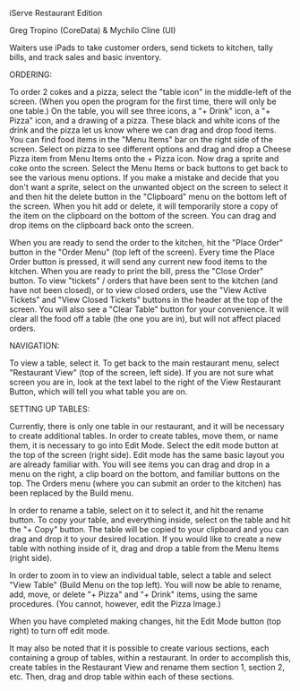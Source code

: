 iServe Restaurant Edition

Greg Tropino (CoreData) & Mychilo Cline (UI)

Waiters use iPads to take customer orders, send tickets to kitchen, tally bills, and track sales and basic inventory.

ORDERING:

To order 2 cokes and a pizza, select the "table icon" in the middle-left of the screen.  (When you open the program for the first time, there will only be one table.)  On the table, you will see three icons, a "+ Drink" icon, a "+ Pizza" icon, and a drawing of a pizza.  These black and white icons of the drink and the pizza let us know where we can drag and drop food items.  You can find food items in the "Menu Items" bar on the right side of the screen.  Select on pizza to see different options and drag and drop a Cheese Pizza item from Menu Items onto the + Pizza icon.  Now drag a sprite and coke onto the screen.  Select the Menu Items or back buttons to get back to see the various menu options.    If you make a mistake and decide that you don't want a sprite, select on the unwanted object on the screen to select it and then hit the delete button in the "Clipboard" menu on the bottom left of the screen.  When you hit add or delete, it will temporarily store a copy of the item on the clipboard on the bottom of the screen.  You can drag and drop items on the clipboard back onto the screen.  

When you are ready to send the order to the kitchen, hit the "Place Order" button in the "Order Menu" (top left of the screen).  Every time the Place Order button is pressed, it will send any current new food items to the kitchen.  When you are ready to print the bill, press the "Close Order" button.  To view "tickets" / orders that have been sent to the kitchen (and have not been closed), or to view closed orders, use the "View Active Tickets" and "View Closed Tickets" buttons in the header at the top of the screen.  You will also see a "Clear Table" button for your convenience.  It will clear all the food off a table (the one you are in), but will not affect placed orders.

NAVIGATION:

To view a table, select it.  To get back to the main restaurant menu, select "Restaurant View" (top of the screen, left side).  If you are not sure what screen you are in, look at the text label to the right of the View Restaurant Button, which will tell you what table you are on.

SETTING UP TABLES:

Currently, there is only one table in our restaurant, and it will be necessary to create additional tables.  In order to create tables, move them, or name them, it is necessary to go into Edit Mode.  Select the edit mode button at the top of the screen (right side).  Edit mode has the same basic layout you are already familiar with.  You will see items you can drag and drop in a menu on the right, a clip board on the bottom, and familiar buttons on the top.  The Orders menu (where you can submit an order to the kitchen) has been replaced by the Build menu.  

In order to rename a table, select on it to select it, and hit the rename button.  To copy your table, and everything inside, select on the table and hit the "+ Copy" button.  The table will be copied to your clipboard and you can drag and drop it to your desired location.  If you would like to create a new table with nothing inside of it, drag and drop a table from the Menu Items (right side).

In order to zoom in to view an individual table, select a table and select "View Table" (Build Menu on the top left).  You will now be able to rename, add, move, or delete "+ Pizza" and "+ Drink" items, using the same procedures.  (You cannot, however, edit the Pizza Image.)

When you have completed making changes, hit the Edit Mode button (top right) to turn off edit mode.

It may also be noted that it is possible to create various sections, each containing a group of tables, within a restaurant.  In order to accomplish this, create tables in the Restaurant View and rename them section 1, section 2, etc.  Then, drag and drop table within each of these sections.